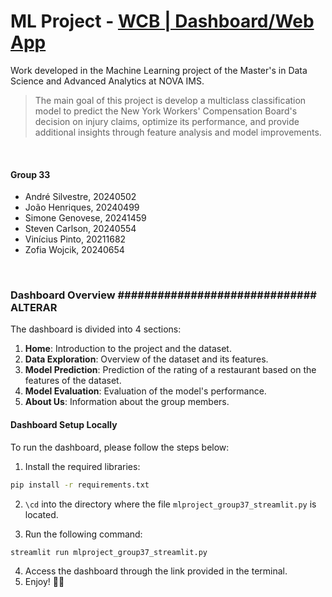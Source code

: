 # ML Project - [WCB | Dashboard/Web App](https://mlproject-wcb-group33.streamlit.app/)

Work developed in the Machine Learning project of the Master's in Data Science and Advanced Analytics at NOVA IMS.

> The main goal of this project is develop a multiclass classification model to predict the New York Workers' Compensation Board's decision on injury claims, optimize its performance, and provide additional insights through feature analysis and model improvements.

<br>

#### Group 33

- André Silvestre, 20240502
- João Henriques, 20240499
- Simone Genovese, 20241459
- Steven Carlson, 20240554
- Vinícius Pinto, 20211682
- Zofia Wojcik, 20240654
  
<br>

### Dashboard Overview ############################## ALTERAR

The dashboard is divided into 4 sections:

1. **Home**: Introduction to the project and the dataset.
2. **Data Exploration**: Overview of the dataset and its features.
3. **Model Prediction**: Prediction of the rating of a restaurant based on the features of the dataset.
4. **Model Evaluation**: Evaluation of the model's performance.
5. **About Us**: Information about the group members.

#### Dashboard Setup Locally

To run the dashboard, please follow the steps below:

1. Install the required libraries:

```bash
pip install -r requirements.txt
```

2. `\cd` into the directory where the file `mlproject_group37_streamlit.py` is located.

3. Run the following command:

```bash
streamlit run mlproject_group37_streamlit.py
```

4. Access the dashboard through the link provided in the terminal.
5. Enjoy! 🚀🔎
